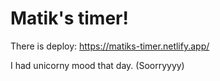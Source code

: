 # Matik's timer!

There is deploy: https://matiks-timer.netlify.app/

I had unicorny mood that day. (Soorryyyy)
